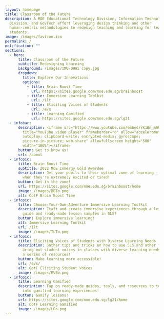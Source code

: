 ```yaml
---
layout: homepage
title: Classroom of the Future
description: A MOE Educational Technology Division, Information Technology
  Division, and GovTech effort leveraging design thinking and other
  human-centric methodologies to redesign teaching and learning for teachers and
  students.
image: /images/favicon.ico
permalink: /
notification: ""
sections:
  - hero:
      title: Classroom of the Future
      subtitle: Redesigning Learning
      background: /images/IMG-0992 copy.jpg
      dropdown:
        title: Explore Our Innovations
        options:
          - title: Brain Boost Time
            url: https://sites.google.com/moe.edu.sg/brainboost
          - title: Immersive Learning Toolkit
            url: /ilt
          - title: Eliciting Voices of Students
            url: /evs
          - title: Learning Gamified
            url: https://sites.google.com/moe.edu.sg/lg21
  - infobar:
      description: <iframe src="https://www.youtube.com/embed/rK1Bn_mAkfY"
        title="YouTube video player" frameborder="0" allow="accelerometer;
        autoplay; clipboard-write; encrypted-media; gyroscope;
        picture-in-picture; web-share" allowfullscreen height="500"
        width="100%"></iframe>
      button: Get to know us!
      url: /about
  - infopic:
      title: Brain Boost Time
      subtitle: 2022 MOE Innergy Gold Awardee
      description: Get your pupils to their optimal zone of learning -  especially
        when they're extremely excited or tired!
      button: Get in the zone!
      url: https://sites.google.com/moe.edu.sg/brainboost/home
      image: /images/BBTo.png
      alt: CotF Brain Boost Time
  - infopic:
      title: Choose-Your-Own-Adventure Immersive Learning Toolkit
      description: Craft and create immersive experiences through a lesson design
        guide and ready-made lesson samples in SLS!
      button: Explore immersive learning!
      alt: Immersive Learning Toolkit
      url: /ilt
      image: /images/ILTo.png
  - infopic:
      title: Eliciting Voices of Students with Diverse Learning Needs
      description: Gather tips and tricks on how to use SLS and other features to
        bring out student voices in classes with diverse learning needs through
        a series of resources!
      button: Make learning more accessible!
      url: /evs/
      alt: CotF Eliciting Student Voices
      image: /images/EVSo.png
  - infopic:
      title: Learning Gamified
      description: Tap on ready-made guides, tools, and resources to turn your lessons
        into gamified learning experiences!
      button: Gamify lessons!
      url: https://sites.google.com/moe.edu.sg/lg21/home
      alt: CotF Learning Gamified
      image: /images/LGo.png
---
```


